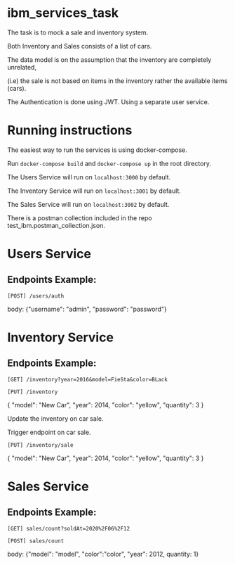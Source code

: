 # ibm_services_task

The task is to mock a sale and inventory system.

Both Inventory and Sales consists of a list of cars.

The data model is on the assumption that the inventory are completely unrelated, 

(i.e) the sale is not based on items in the inventory rather the available items (cars).

The Authentication is done using JWT. Using a separate user service.


# Running instructions

The easiest way to run the services is using docker-compose.

Run `docker-compose build` and `docker-compose up` in the root directory.

The Users Service will run on `localhost:3000` by default.

The Inventory Service will run on `localhost:3001` by default.

The Sales Service will run on `localhost:3002` by default.

There is a postman collection included in the repo test_ibm.postman_collection.json.

# Users Service

## Endpoints Example:

`[POST] /users/auth`

body: {"username": "admin", "password": "password"}

# Inventory Service

## Endpoints Example:

`[GET] /inventory?year=2016&model=FieSta&color=BLack`

`[PUT] /inventory`

{
"model": "New Car",
"year": 2014,
"color": "yellow",
"quantity": 3
}

Update the inventory on car sale.

Trigger endpoint on car sale.

`[PUT] /inventory/sale`

{
"model": "New Car",
"year": 2014,
"color": "yellow",
"quantity": 3
}

# Sales Service

## Endpoints Example:

`[GET] sales/count?soldAt=2020%2F06%2F12`

`[POST] sales/count`

body: {"model": "model", "color":"color", "year": 2012, quantity: 1}
